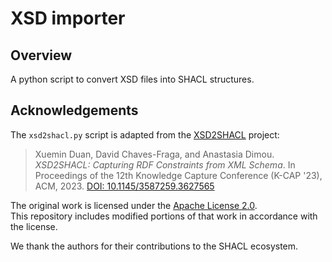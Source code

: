 # XSD importer
## Overview

A python script to convert XSD files into SHACL structures. 

## Acknowledgements

The `xsd2shacl.py` script is adapted from the [XSD2SHACL](https://github.com/dtai-kg/XSD2SHACL) project:

> Xuemin Duan, David Chaves-Fraga, and Anastasia Dimou. *XSD2SHACL: Capturing RDF Constraints from XML Schema*. In Proceedings of the 12th Knowledge Capture Conference (K-CAP '23), ACM, 2023. [DOI: 10.1145/3587259.3627565](https://doi.org/10.1145/3587259.3627565)

The original work is licensed under the [Apache License 2.0](https://www.apache.org/licenses/LICENSE-2.0).  
This repository includes modified portions of that work in accordance with the license.

We thank the authors for their contributions to the SHACL ecosystem.
